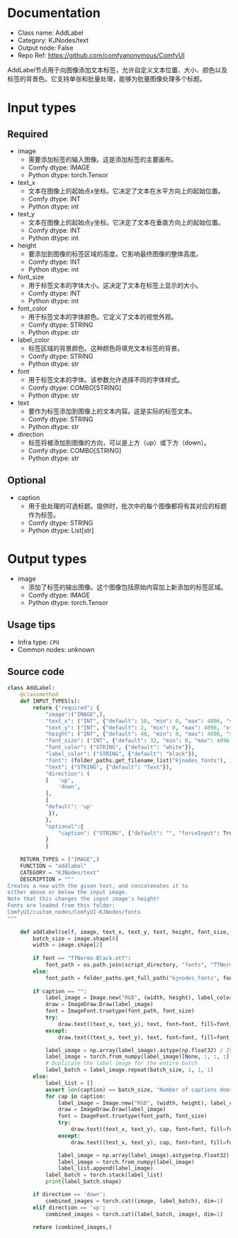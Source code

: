 
# Documentation
- Class name: AddLabel
- Category: KJNodes/text
- Output node: False
- Repo Ref: https://github.com/comfyanonymous/ComfyUI

AddLabel节点用于向图像添加文本标签，允许自定义文本位置、大小、颜色以及标签的背景色。它支持单张和批量处理，能够为批量图像处理多个标题。

# Input types
## Required
- image
    - 需要添加标签的输入图像。这是添加标签的主要画布。
    - Comfy dtype: IMAGE
    - Python dtype: torch.Tensor
- text_x
    - 文本在图像上的起始点x坐标。它决定了文本在水平方向上的起始位置。
    - Comfy dtype: INT
    - Python dtype: int
- text_y
    - 文本在图像上的起始点y坐标。它决定了文本在垂直方向上的起始位置。
    - Comfy dtype: INT
    - Python dtype: int
- height
    - 要添加到图像的标签区域的高度。它影响最终图像的整体高度。
    - Comfy dtype: INT
    - Python dtype: int
- font_size
    - 用于标签文本的字体大小。这决定了文本在标签上显示的大小。
    - Comfy dtype: INT
    - Python dtype: int
- font_color
    - 用于标签文本的字体颜色。它定义了文本的视觉外观。
    - Comfy dtype: STRING
    - Python dtype: str
- label_color
    - 标签区域的背景颜色。这种颜色将填充文本标签的背景。
    - Comfy dtype: STRING
    - Python dtype: str
- font
    - 用于标签文本的字体。该参数允许选择不同的字体样式。
    - Comfy dtype: COMBO[STRING]
    - Python dtype: str
- text
    - 要作为标签添加到图像上的文本内容。这是实际的标签文本。
    - Comfy dtype: STRING
    - Python dtype: str
- direction
    - 标签将被添加到图像的方向，可以是上方（up）或下方（down）。
    - Comfy dtype: COMBO[STRING]
    - Python dtype: str
## Optional
- caption
    - 用于批处理的可选标题。提供时，批次中的每个图像都将有其对应的标题作为标签。
    - Comfy dtype: STRING
    - Python dtype: List[str]

# Output types
- image
    - 添加了标签的输出图像。这个图像包括原始内容加上新添加的标签区域。
    - Comfy dtype: IMAGE
    - Python dtype: torch.Tensor


## Usage tips
- Infra type: `CPU`
- Common nodes: unknown


## Source code
```python
class AddLabel:
    @classmethod
    def INPUT_TYPES(s):
        return {"required": {
            "image":("IMAGE",),  
            "text_x": ("INT", {"default": 10, "min": 0, "max": 4096, "step": 1}),
            "text_y": ("INT", {"default": 2, "min": 0, "max": 4096, "step": 1}),
            "height": ("INT", {"default": 48, "min": 0, "max": 4096, "step": 1}),
            "font_size": ("INT", {"default": 32, "min": 0, "max": 4096, "step": 1}),
            "font_color": ("STRING", {"default": "white"}),
            "label_color": ("STRING", {"default": "black"}),
            "font": (folder_paths.get_filename_list("kjnodes_fonts"), ),
            "text": ("STRING", {"default": "Text"}),
            "direction": (
            [   'up',
                'down',
            ],
            {
            "default": 'up'
             }),
            },
            "optional":{
                "caption": ("STRING", {"default": "", "forceInput": True}),
            }
            }
    
    RETURN_TYPES = ("IMAGE",)
    FUNCTION = "addlabel"
    CATEGORY = "KJNodes/text"
    DESCRIPTION = """
Creates a new with the given text, and concatenates it to  
either above or below the input image.  
Note that this changes the input image's height!  
Fonts are loaded from this folder:  
ComfyUI/custom_nodes/ComfyUI-KJNodes/fonts
"""
        
    def addlabel(self, image, text_x, text_y, text, height, font_size, font_color, label_color, font, direction, caption=""):
        batch_size = image.shape[0]
        width = image.shape[2]
        
        if font == "TTNorms-Black.otf":
            font_path = os.path.join(script_directory, "fonts", "TTNorms-Black.otf")
        else:
            font_path = folder_paths.get_full_path("kjnodes_fonts", font)
        
        if caption == "":
            label_image = Image.new("RGB", (width, height), label_color)
            draw = ImageDraw.Draw(label_image)
            font = ImageFont.truetype(font_path, font_size)
            try:
                draw.text((text_x, text_y), text, font=font, fill=font_color, features=['-liga'])
            except:
                draw.text((text_x, text_y), text, font=font, fill=font_color)

            label_image = np.array(label_image).astype(np.float32) / 255.0
            label_image = torch.from_numpy(label_image)[None, :, :, :]
            # Duplicate the label image for the entire batch
            label_batch = label_image.repeat(batch_size, 1, 1, 1)
        else:
            label_list = []
            assert len(caption) == batch_size, "Number of captions does not match number of images"
            for cap in caption:
                label_image = Image.new("RGB", (width, height), label_color)
                draw = ImageDraw.Draw(label_image)
                font = ImageFont.truetype(font_path, font_size)
                try:
                    draw.text((text_x, text_y), cap, font=font, fill=font_color, features=['-liga'])
                except:
                    draw.text((text_x, text_y), cap, font=font, fill=font_color)

                label_image = np.array(label_image).astype(np.float32) / 255.0
                label_image = torch.from_numpy(label_image)
                label_list.append(label_image)
            label_batch = torch.stack(label_list)
            print(label_batch.shape)

        if direction == 'down':
            combined_images = torch.cat((image, label_batch), dim=1)
        elif direction == 'up':
            combined_images = torch.cat((label_batch, image), dim=1)
        
        return (combined_images,)

```
